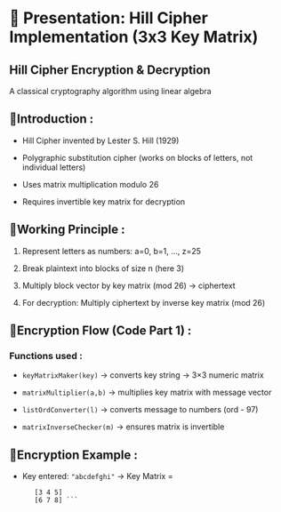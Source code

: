 # 📑 Presentation: Hill Cipher Implementation (3x3 Key Matrix)

## Hill Cipher Encryption & Decryption
   A classical cryptography algorithm using linear algebra


## 🔹Introduction :
- Hill Cipher invented by Lester S. Hill (1929)

- Polygraphic substitution cipher (works on blocks of letters, not individual letters)

- Uses matrix multiplication modulo 26

- Requires invertible key matrix for decryption


## 🔹Working Principle :
1. Represent letters as numbers:
a=0, b=1, ..., z=25

2. Break plaintext into blocks of size n (here 3)

3. Multiply block vector by key matrix (mod 26) → ciphertext

4. For decryption: Multiply ciphertext by inverse key matrix (mod 26)


## 🔹Encryption Flow (Code Part 1) :

### Functions used :
- ``` keyMatrixMaker(key) ``` → converts key string → 3×3 numeric matrix
  
- ```matrixMultiplier(a,b)``` → multiplies key matrix with message vector

- ```listOrdConverter(l)``` → converts message to numbers (ord - 97)

- ```matrixInverseChecker(m)``` → ensures matrix is invertible


## 🔹Encryption Example :
- Key entered: ```"abcdefghi"```
  → Key Matrix =
  ``` [0 1 2]
     [3 4 5]
     [6 7 8] ```

